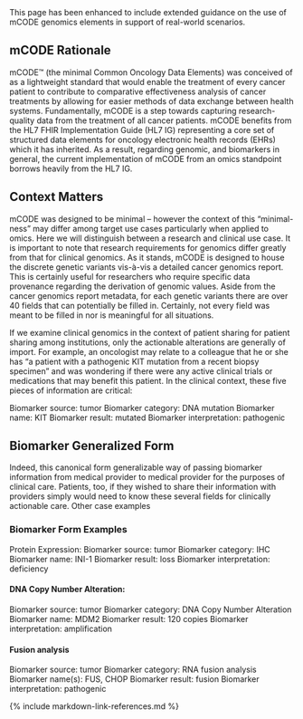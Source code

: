 <div markdown="1" class="note">
This page has been enhanced to include extended guidance on the use of mCODE genomics elements in support of real-world scenarios. 
</div>

## mCODE Rationale

mCODE™ (the minimal Common Oncology Data Elements) was conceived of as a lightweight standard that would enable the treatment of every cancer patient to contribute to comparative effectiveness analysis of cancer treatments by allowing for easier methods of data exchange between health systems. Fundamentally, mCODE is a step towards capturing research-quality data from the treatment of all cancer patients.  mCODE benefits from the HL7 FHIR Implementation Guide (HL7 IG) representing a core set of structured data elements for oncology electronic health records (EHRs) which it has inherited. As a result, regarding genomic, and biomarkers in general, the current implementation of mCODE from an omics standpoint borrows heavily from the HL7 IG.



## Context Matters

mCODE was designed to be minimal – however the context of this “minimal-ness” may differ among target use cases particularly when applied to omics. Here we will distinguish between a research and clinical use case. It is important to note that research requirements for genomics differ greatly from that for clinical genomics.  As it stands, mCODE is designed to house the discrete genetic variants vis-à-vis a detailed cancer genomics report. This is certainly useful for researchers who require specific data provenance regarding the derivation of genomic values. Aside from the cancer genomics report metadata, for each genetic variants there are over 40 fields that can potentially be filled in. Certainly, not every field was meant to be filled in nor is meaningful for all situations.



If we examine clinical genomics in the context of patient sharing for patient sharing among institutions, only the actionable alterations are generally of import. For example, an oncologist may relate to a colleague that he or she has “a patient with a pathogenic KIT mutation from a recent biopsy specimen” and was wondering if there were any active clinical trials or medications that may benefit this patient. In the clinical context, these five pieces of information are critical:



Biomarker source: tumor
Biomarker category: DNA mutation
Biomarker name: KIT
Biomarker result: mutated
Biomarker interpretation: pathogenic


## Biomarker Generalized Form

Indeed, this canonical form generalizable way of passing biomarker information from medical provider to medical provider for the purposes of clinical care. Patients, too, if they wished to share their information with providers simply would need to know these several fields for clinically actionable care. Other case examples

### Biomarker Form Examples


Protein Expression:
Biomarker source: tumor
Biomarker category: IHC
Biomarker name: INI-1
Biomarker result: loss
Biomarker interpretation: deficiency


#### DNA Copy Number Alteration:
Biomarker source: tumor
Biomarker category: DNA Copy Number Alteration
Biomarker name: MDM2
Biomarker result: 120 copies
Biomarker interpretation: amplification


#### Fusion analysis
Biomarker source: tumor
Biomarker category: RNA fusion analysis
Biomarker name(s): FUS, CHOP
Biomarker result: fusion
Biomarker interpretation: pathogenic

{% include markdown-link-references.md %}